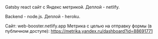  Gatsby react сайт с Яндекс метрикой. Деплой - netlify.
 
 Backend - node.js. Деплой  - heroku.
 
 Сайт: web-booster.netlify.app
 Метрика с целью на отправку формы (в публичном доступе): https://metrika.yandex.ru/dashboard?id=88691771
